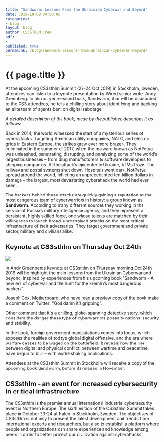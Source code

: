 ```yaml
---
title: "Sandworm: Lessons From the Ukrainian Cyberwar and Beyond"
date: 2019-10-08 04:00:00
categories:
- blog
layout: blog
author: CS3STHLM Crew
pdf:
- 
published: true
permalink: /blog/sandworm-lessons-from-ukrainian-cyberwar-beyond/
---
```


<h1 class="blog-title" itemprop="name headline">{{ page.title }}</h1>

At the upcoming CS3sthlm Summit (23-24 Oct 2019) in Stockholm, Sweden, attendees can listen to a keynote presentation by Wired senior writer Andy Greenberg. In his not yet released book, Sandworm, that will be distributed to the CS3 attendees, he tells a chilling story about identifying and tracking an elite team of agents bent on digital sabotage.

*A detailed description of the book, made by the publisher, describes it as follows:*

Back in 2014, the world witnessed the start of a mysterious series of cyberattacks. Targeting American utility companies, NATO, and electric grids in Eastern Europe, the strikes grew ever more brazen. They culminated in the summer of 2017, when the malware known as NotPetya was unleashed, penetrating, disrupting, and paralyzing some of the world’s largest businesses – from drug manufacturers to software developers to shipping companies. At the attack’s epicenter in Ukraine, ATMs froze. The railway and postal systems shut down. Hospitals went dark. NotPetya spread around the world, inflicting an unprecedented ten billion dollars in damage – the largest, most devastating cyberattack the world had ever seen.

The hackers behind these attacks are quickly gaining a reputation as the most dangerous team of cyberwarriors in history: a group known as **Sandworm**. According to many different sources they working in the service of Russia’s military intelligence agency, and they represent a persistent, highly skilled force, one whose talents are matched by their willingness to launch broad, unrestrained attacks on the most critical infrastructure of their adversaries. They target government and private sector, military and civilians alike.

## Keynote at CS3sthlm on Thursday Oct 24th

<div class="blog-image blog-image-right">
	<img src="{{ site.baseurl }}/assets/speakers/andy-greenberg.png" />
</div>

In Andy Greenbergs keynote at CS3sthlm on Thursday morning Oct 24th 2019 will he highlight the main lessons from the Ukrainian Cyberwar and beyond, inspired by experiences from his upcoming book "Sandworm - A new era of cyberwar and the hunt for the kremlin’s most dangerous hackers".

Joseph Cox, Motherboard, who have read a preview copy of the book make a comment on Twitter: "God damn it’s gripping".

Other comment that it's a chilling, globe-spanning detective story, which considers the danger these type of cyberwarriors poses to national security and stability.

In the book, foreign government manipulations comes into focus, which exposes the realities of todays global digital offensive, and the era where warfare ceases to be waged on the battlefield. It reveals how the line between digital and physical conflict, between wartime and peacetime, have begun to blur – with world-shaking implications.

Attendees at the CS3sthlm Summit in Stockholm will receive a copy of the upcoming book Sandworm, before its release in November.

## CS3sthlm - an event for increased cybersecurity in critical infrastructure

The CS3sthlm is the premier annual international industrial cybersecurity event in Northern Europe. The sixth edition of the CS3sthlm Summit takes place in October 23-24 at Nalen in Stockholm, Sweden. The objectives of CS3sthlm is not only to present the latest development and trends from international experts and researchers, but also to establish a platform where people and organizations can share experience and knowledge among peers in order to better protect our civilization against cyberattacks.